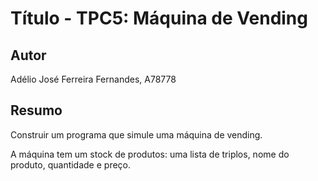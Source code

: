 # Título - TPC5: Máquina de Vending

## Autor
Adélio José Ferreira Fernandes, A78778


## Resumo
Construir um programa que simule uma máquina de vending.

A máquina tem um stock de produtos: uma lista de triplos, nome do produto, quantidade e preço.